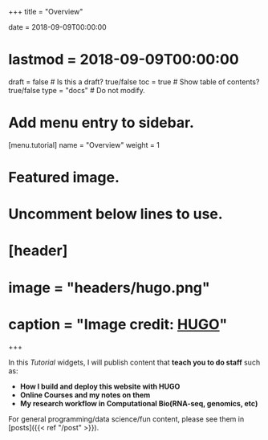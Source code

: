 +++
title = "Overview"

date = 2018-09-09T00:00:00
# lastmod = 2018-09-09T00:00:00

draft = false  # Is this a draft? true/false
toc = true  # Show table of contents? true/false
type = "docs"  # Do not modify.

# Add menu entry to sidebar.
[menu.tutorial]
  name = "Overview"
  weight = 1

# Featured image.
# Uncomment below lines to use.
# [header]
# image = "headers/hugo.png"
# caption = "Image credit: [**HUGO**](https:https://gohugo.io)"
+++

In this _Tutorial_ widgets, I will publish content that **teach you to do staff** such as:

* **How I build and deploy this website with HUGO**
* **Online Courses and my notes on them**
* **My research workflow in Computational Bio(RNA-seq, genomics, etc)**

For general programming/data science/fun content, please see them in [posts]({{< ref "/post" >}}).

<!-- The parent folder may be renamed, for example, to `docs` for project documentation or `course` for creating an online course.

To disable this feature, either delete the parent folder, or set `draft = true` in the front matter of all its pages. 

After renaming or deleting the parent folder, you may wish to update any `[[menu.main]]` menu links to it in the `config.toml`. 
 -->
